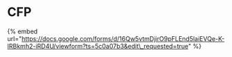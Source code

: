 # CFP

{% embed url="https://docs.google.com/forms/d/16Qw5vtmDjirO9pFLEnd5laiEVQe-K-IRBkmh2-iRD4U/viewform?ts=5c0a07b3&edit\_requested=true" %}

